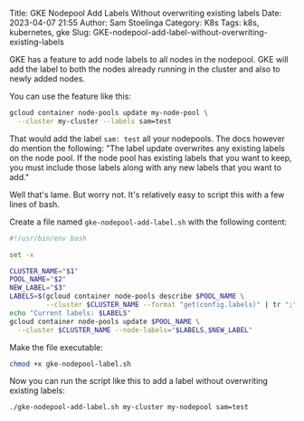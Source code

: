Title: GKE Nodepool Add Labels Without overwriting existing labels
Date: 2023-04-07 21:55
Author: Sam Stoelinga
Category: K8s
Tags: k8s, kubernetes, gke
Slug: GKE-nodepool-add-label-without-overwriting-existing-labels

GKE has a feature to add node labels to all nodes in the nodepool. GKE will add the label
to both the nodes already running in the cluster and also to newly added nodes.

You can use the feature like this:
```bash
gcloud container node-pools update my-node-pool \
  --cluster my-cluster --labels sam=test
```

That would add the label `sam: test` all your nodepools. The docs however do mention the
following: "The label update overwrites any existing labels on the node pool. If the
node pool has existing labels that you want to keep, you must include those
labels along with any new labels that you want to add."

Well that's lame. But worry not. It's relatively easy to script this with a few lines 
of bash.

Create a file named `gke-nodepool-add-label.sh` with the following content:
```bash
#!/usr/bin/env bash

set -x

CLUSTER_NAME="$1"
POOL_NAME="$2"
NEW_LABEL="$3"
LABELS=$(gcloud container node-pools describe $POOL_NAME \
         --cluster $CLUSTER_NAME --format "get(config.labels)" | tr ";" ",")
echo "Current labels: $LABELS"
gcloud container node-pools update $POOL_NAME \
  --cluster $CLUSTER_NAME --node-labels="$LABELS,$NEW_LABEL"
```

Make the file executable:
```bash
chmod +x gke-nodepool-label.sh
```

Now you can run the script like this to add a label without overwriting existing labels:
```bash
./gke-nodepool-add-label.sh my-cluster my-nodepool sam=test
```
